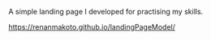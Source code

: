 A simple landing page I developed for practising my skills.

https://renanmakoto.github.io/landingPageModel/
